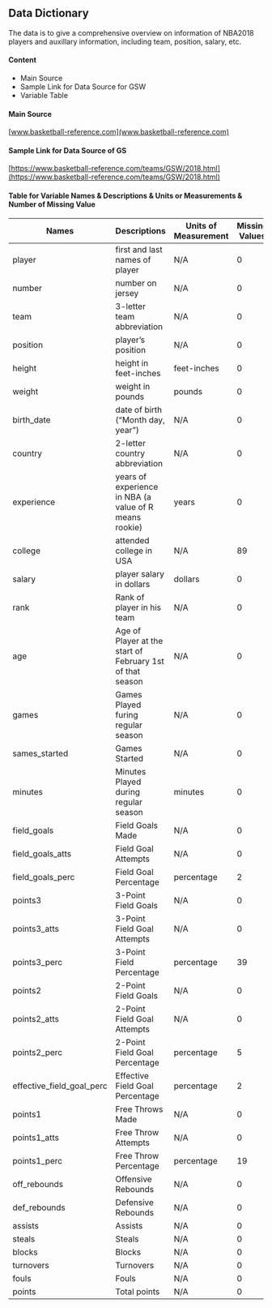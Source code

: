 
## Data Dictionary
The data is to give a comprehensive overview on information of NBA2018 players and auxillary information, including team, position, salary, etc. 

#### Content
+ Main Source
+ Sample Link for Data Source for GSW
+ Variable Table

#### Main Source

[www.basketball-reference.com](www.basketball-reference.com)


#### Sample Link for Data Source of GS
[https://www.basketball-reference.com/teams/GSW/2018.html](https://www.basketball-reference.com/teams/GSW/2018.html)


#### Table for Variable Names & Descriptions & Units or Measurements & Number of Missing Value


| Names | Descriptions | Units of Measurement | Missing Values | 
| --- | --- | --- | --- |
| player | first and last names of player | N/A | 0 |
| number | number on jersey | N/A | 0 |
| team | 3-letter team abbreviation | N/A | 0 |
| position | player’s position | N/A | 0 |
| height | height in feet-inches | feet-inches | 0 |
| weight | weight in pounds | pounds| 0 |
| birth_date | date of birth (“Month day, year”) | N/A | 0 |
| country | 2-letter country abbreviation | N/A | 0 |
| experience | years of experience in NBA (a value of R means rookie) | years | 0 |
| college | attended college in USA | N/A | 89 |
| salary | player salary in dollars | dollars | 0 |
| rank | Rank of player in his team | N/A | 0 |
| age | Age of Player at the start of February 1st of that season | N/A | 0 |
| games | Games Played furing regular season | N/A | 0 |
| sames_started | Games Started | N/A | 0 |
| minutes | Minutes Played during regular season | minutes | 0 |
| field_goals | Field Goals Made | N/A | 0 |
| field_goals_atts | Field Goal Attempts | N/A | 0 |
| field_goals_perc | Field Goal Percentage | percentage | 2 | 
| points3 | 3-Point Field Goals | N/A | 0 |
| points3_atts | 3-Point Field Goal Attempts | N/A | 0 |
| points3_perc | 3-Point Field Percentage | percentage | 39 | 
| points2 | 2-Point Field Goals | N/A | 0 |
| points2_atts | 2-Point Field Goal Attempts | N/A | 0 |
| points2_perc | 2-Point Field Goal Percentage | percentage | 5 |
| effective_field_goal_perc | Effective Field Goal Percentage | percentage | 2 |
| points1 | Free Throws Made | N/A | 0 |
| points1_atts | Free Throw Attempts | N/A | 0 |
| points1_perc | Free Throw Percentage | percentage | 19 |
| off_rebounds | Offensive Rebounds | N/A | 0 |
| def_rebounds | Defensive Rebounds | N/A | 0 |
| assists | Assists | N/A | 0 |
| steals | Steals | N/A | 0 |
| blocks | Blocks | N/A | 0 |
| turnovers | Turnovers | N/A | 0 |
| fouls | Fouls | N/A | 0 |
| points | Total points | N/A | 0 |

